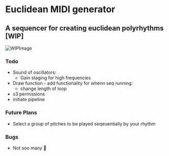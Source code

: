 # Euclidean MIDI generator
## A sequencer for creating euclidean polyrhythms [WIP]
![WIPImage](https://i.imgur.com/ZUVqV3W.png)

### Todo
- Sound of oscillators:
  - Gain staging for high frequencies
- Draw function - add functionality for whenn seq running:
  - change length of loop
- s3 permissions
- initiate pipeline

### Future Plans
- Select a group of pitches to be played seqeuentially by your rhythm

### Bugs
- Not soo many 🤠
